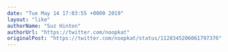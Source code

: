 ```yaml
---
date: "Tue May 14 17:03:55 +0000 2019"
layout: "like"
authorName: "Suz Hinton"
authorUrl: "https://twitter.com/noopkat"
originalPost: "https://twitter.com/noopkat/status/1128345206061797376"
---
```

